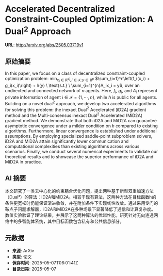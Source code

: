# Accelerated Decentralized Constraint-Coupled Optimization: A Dual$^2$ Approach

**URL**: http://arxiv.org/abs/2505.03719v1

## 原始摘要

In this paper, we focus on a class of decentralized constraint-coupled
optimization problem: $\min_{x_i \in \mathbb{R}^{d_i}, i \in \mathcal{I}; y \in
\mathbb{R}^p}$ $\sum_{i=1}^n\left(f_i(x_i) + g_i(x_i)\right) + h(y) \
\text{s.t.} \ \sum_{i=1}^{n}A_ix_i = y$, over an undirected and connected
network of $n$ agents. Here, $f_i$, $g_i$, and $A_i$ represent private
information of agent $i \in \mathcal{I} = \{1, \cdots, n\}$, while $h$ is
public for all agents. Building on a novel dual$^2$ approach, we develop two
accelerated algorithms for solving this problem: the inexact Dual$^2$
Accelerated (iD2A) gradient method and the Multi-consensus inexact Dual$^2$
Accelerated (MiD2A) gradient method. We demonstrate that both iD2A and MiD2A
can guarantee asymptotic convergence under a milder condition on $h$ compared
to existing algorithms. Furthermore, linear convergence is established under
additional assumptions. By employing specialized saddle-point subproblem
solvers, iD2A and MiD2A attain significantly lower communication and
computational complexities than existing algorithms across various scenarios.
Finally, we conduct several numerical experiments to validate our theoretical
results and to showcase the superior performance of iD2A and MiD2A in practice.


## AI 摘要

本文研究了一类去中心化的约束耦合优化问题，提出两种基于新型双重加速方法（Dual²）的算法：iD2A和MiD2A。相较于现有算法，这两种方法在目标函数h的条件更宽松时仍能保证渐进收敛，并在附加条件下实现线性收敛。通过采用专门的鞍点子问题求解器，iD2A和MiD2A在多种场景下显著降低了通信和计算复杂度。数值实验验证了理论结果，并展示了这两种算法的优越性能。研究针对无向连通网络中的多智能体系统，其中目标函数包含私有和公共信息部分。

## 元数据

- **来源**: ArXiv
- **类型**: 论文
- **保存时间**: 2025-05-07T06:01:41Z
- **目录日期**: 2025-05-07
